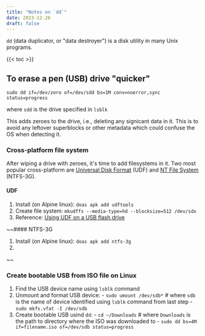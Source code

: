 ```yaml
---
title: "Notes on `dd`"
date: 2023-12-26
draft: false
---
```


`dd` (data duplicator, or "data destroyer") is a disk utility in many Unix programs.

{{< toc >}}

## To erase a pen (USB) drive "quicker"

`sudo dd if=/dev/zero of=/dev/sdd bs=1M conv=noerror,sync
status=progress`

where `sdd` is the drive specified in `lsblk`

This adds zeroes to the drive, i.e., deleting any signicant data in it.
This is to avoid any leftover superblocks or other metadata which could
confuse the OS when detecting it.

### Cross-platform file system

After wiping a drive with zeroes, it's time to add filesystems in it.
Two most popular cross-platform are [Universal Disk Format](https://en.wikipedia.org/wiki/Universal_Disk_Format) (UDF) and
[NT File System](https://en.wikipedia.org/wiki/NTFS-3G) (NTFS-3G).

#### UDF

1. Install (on Alpine linux): `doas apk add udftools`
2. Create file system: `mkudffs --media-type=hd --blocksize=512
   /dev/sdx`
3. Reference: [Using UDF on a USB flash drive](https://superuser.com/questions/39942/using-udf-on-a-usb-flash-drive)

~~#### NTFS-3G

1. Install (on Alpine linux): `doas apk add ntfs-3g`
2. 
~~

### Create bootable USB from ISO file on Linux

1. Find the USB device name using `lsblk` command
2. Unmount and format USB device:
        - `sudo umount /dev/sdb*` # where `sdb` is the name of device
          identified using `lsblk` command from last step
        - `sudo mkfs.vfat -I /dev/sdb`
3. Create bootable USB usind `dd`:
        - `cd ~/Downloads` # where `Downloads` is the path to directory
          where the ISO was downloaded to
        - `sudo dd bs=4M if=filename.iso of=/dev/sdb status=progress`
